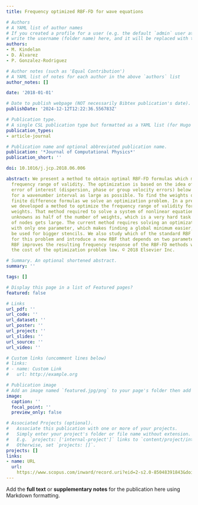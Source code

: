 ```yaml
---
title: Frequency optimized RBF-FD for wave equations

# Authors
# A YAML list of author names
# If you created a profile for a user (e.g. the default `admin` user at `content/authors/admin/`), 
# write the username (folder name) here, and it will be replaced with their full name and linked to their profile.
authors:
- M. Kindelan
- D. Álvarez
- P. Gonzalez-Rodriguez

# Author notes (such as 'Equal Contribution')
# A YAML list of notes for each author in the above `authors` list
author_notes: []

date: '2018-01-01'

# Date to publish webpage (NOT necessarily Bibtex publication's date).
publishDate: '2024-12-12T12:22:36.556783Z'

# Publication type.
# A single CSL publication type but formatted as a YAML list (for Hugo requirements).
publication_types:
- article-journal

# Publication name and optional abbreviated publication name.
publication: '*Journal of Computational Physics*'
publication_short: ''

doi: 10.1016/j.jcp.2018.06.006

abstract: We present a method to obtain optimal RBF-FD formulas which maximize their
  frequency range of validity. The optimization is based on the idea of keeping an
  error of interest (dispersion, phase or group velocity errors) below a given threshold
  for a wavenumber interval as large as possible. To find the weights of these optimal
  finite difference formulas we solve an optimization problem. In a previous work
  we developed a method to optimize the frequency range of validity for finite difference
  weights. That method required to solve a system of nonlinear equations with as many
  unknowns as half of the number of weights, which is a very hard task when the number
  of nodes gets large. The current method requires solving an optimization problem
  with only one parameter, which makes finding a global minimum easier, and thus can
  be used for bigger stencils. We also study which of the standard RBF are more appropriate
  for this problem and introduce a new RBF that depends on two parameters. This new
  RBF improves the resulting frequency response of the RBF-FD methods while keeping
  the cost of the optimization problem low. © 2018 Elsevier Inc.

# Summary. An optional shortened abstract.
summary: ''

tags: []

# Display this page in a list of Featured pages?
featured: false

# Links
url_pdf: ''
url_code: ''
url_dataset: ''
url_poster: ''
url_project: ''
url_slides: ''
url_source: ''
url_video: ''

# Custom links (uncomment lines below)
# links:
# - name: Custom Link
#   url: http://example.org

# Publication image
# Add an image named `featured.jpg/png` to your page's folder then add a caption below.
image:
  caption: ''
  focal_point: ''
  preview_only: false

# Associated Projects (optional).
#   Associate this publication with one or more of your projects.
#   Simply enter your project's folder or file name without extension.
#   E.g. `projects: ['internal-project']` links to `content/project/internal-project/index.md`.
#   Otherwise, set `projects: []`.
projects: []
links:
- name: URL
  url: 
    https://www.scopus.com/inward/record.uri?eid=2-s2.0-85048391843&doi=10.1016%2fj.jcp.2018.06.006&partnerID=40&md5=d112ddf8335fa44977162f5fb8503286
---
```


Add the **full text** or **supplementary notes** for the publication here using Markdown formatting.

